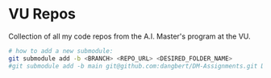 # VU Repos

Collection of all my code repos from the A.I. Master's program at the VU.


````bash
# how to add a new submodule:
git submodule add -b <BRANCH> <REPO_URL> <DESIRED_FOLDER_NAME>
#git submodule add -b main git@github.com:dangbert/DM-Assignments.git DMT
````
